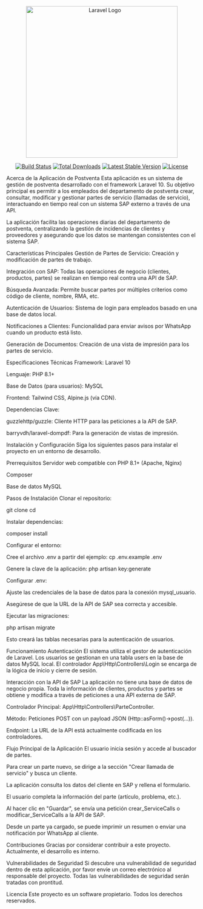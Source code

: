 <p align="center"><a href="https://laravel.com" target="_blank"><img src="https://raw.githubusercontent.com/laravel/art/master/logo-lockup/5%20SVG/2%20CMYK/1%20Full%20Color/laravel-logolockup-cmyk-red.svg" width="400" alt="Laravel Logo"></a></p>

<p align="center">
<a href="#"><img src="https://github.com/laravel/framework/workflows/tests/badge.svg" alt="Build Status"></a>
<a href="#"><img src="https://img.shields.io/packagist/dt/laravel/framework" alt="Total Downloads"></a>
<a href="#"><img src="https://img.shields.io/packagist/v/laravel/framework" alt="Latest Stable Version"></a>
<a href="#"><img src="https://img.shields.io/packagist/l/laravel/framework" alt="License"></a>
</p>

Acerca de la Aplicación de Postventa
Esta aplicación es un sistema de gestión de postventa desarrollado con el framework Laravel 10. Su objetivo principal es permitir a los empleados del departamento de postventa crear, consultar, modificar y gestionar partes de servicio (llamadas de servicio), interactuando en tiempo real con un sistema SAP externo a través de una API.

La aplicación facilita las operaciones diarias del departamento de postventa, centralizando la gestión de incidencias de clientes y proveedores y asegurando que los datos se mantengan consistentes con el sistema SAP.

Características Principales
Gestión de Partes de Servicio: Creación y modificación de partes de trabajo.

Integración con SAP: Todas las operaciones de negocio (clientes, productos, partes) se realizan en tiempo real contra una API de SAP.

Búsqueda Avanzada: Permite buscar partes por múltiples criterios como código de cliente, nombre, RMA, etc.

Autenticación de Usuarios: Sistema de login para empleados basado en una base de datos local.

Notificaciones a Clientes: Funcionalidad para enviar avisos por WhatsApp cuando un producto está listo.

Generación de Documentos: Creación de una vista de impresión para los partes de servicio.

Especificaciones Técnicas
Framework: Laravel 10

Lenguaje: PHP 8.1+

Base de Datos (para usuarios): MySQL

Frontend: Tailwind CSS, Alpine.js (vía CDN).

Dependencias Clave:

guzzlehttp/guzzle: Cliente HTTP para las peticiones a la API de SAP.

barryvdh/laravel-dompdf: Para la generación de vistas de impresión.

Instalación y Configuración
Siga los siguientes pasos para instalar el proyecto en un entorno de desarrollo.

Prerrequisitos
Servidor web compatible con PHP 8.1+ (Apache, Nginx)

Composer

Base de datos MySQL

Pasos de Instalación
Clonar el repositorio:

git clone <url-del-repositorio>
cd <directorio-del-proyecto>

Instalar dependencias:

composer install

Configurar el entorno:

Cree el archivo .env a partir del ejemplo: cp .env.example .env

Genere la clave de la aplicación: php artisan key:generate

Configurar .env:

Ajuste las credenciales de la base de datos para la conexión mysql_usuario.

Asegúrese de que la URL de la API de SAP sea correcta y accesible.

Ejecutar las migraciones:

php artisan migrate

Esto creará las tablas necesarias para la autenticación de usuarios.

Funcionamiento
Autenticación
El sistema utiliza el gestor de autenticación de Laravel. Los usuarios se gestionan en una tabla users en la base de datos MySQL local. El controlador App\Http\Controllers\Login se encarga de la lógica de inicio y cierre de sesión.

Interacción con la API de SAP
La aplicación no tiene una base de datos de negocio propia. Toda la información de clientes, productos y partes se obtiene y modifica a través de peticiones a una API externa de SAP.

Controlador Principal: App\Http\Controllers\ParteController.

Método: Peticiones POST con un payload JSON (Http::asForm()->post(...)).

Endpoint: La URL de la API está actualmente codificada en los controladores.


Flujo Principal de la Aplicación
El usuario inicia sesión y accede al buscador de partes.

Para crear un parte nuevo, se dirige a la sección "Crear llamada de servicio" y busca un cliente.

La aplicación consulta los datos del cliente en SAP y rellena el formulario.

El usuario completa la información del parte (artículo, problema, etc.).

Al hacer clic en "Guardar", se envía una petición crear_ServiceCalls o modificar_ServiceCalls a la API de SAP.

Desde un parte ya cargado, se puede imprimir un resumen o enviar una notificación por WhatsApp al cliente.

Contribuciones
Gracias por considerar contribuir a este proyecto. Actualmente, el desarrollo es interno.

Vulnerabilidades de Seguridad
Si descubre una vulnerabilidad de seguridad dentro de esta aplicación, por favor envíe un correo electrónico al responsable del proyecto. Todas las vulnerabilidades de seguridad serán tratadas con prontitud.

Licencia
Este proyecto es un software propietario. Todos los derechos reservados.

